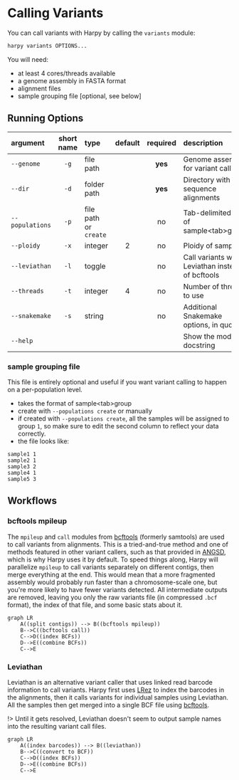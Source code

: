 # Calling Variants
You can call variants with Harpy by calling the `variants` module:
```bash
harpy variants OPTIONS... 
```
You will need:
- at least 4 cores/threads available
- a genome assembly in FASTA format
- alignment files
- sample grouping file [optional, see below]

## Running Options
| argument        | short name | type                  | default | required | description                                      |
|:----------------|:----------:|:----------------------|:-------:|:--------:|:-------------------------------------------------|
| `--genome`      |    `-g`    | file path             |         |   **yes**    | Genome assembly for variant calling              |
| `--dir`         |    `-d`    | folder path           |         |   **yes**    | Directory with sequence alignments               |
| `--populations` |    `-p`    | file path or `create` |         |    no    | Tab-delimited file of sample\<tab\>group         |
| `--ploidy`      |    `-x`    | integer               |    2    |    no    | Ploidy of samples                                |
| `--leviathan`   |    `-l`    | toggle                |         |    no    | Call variants with Leviathan instead of bcftools |
| `--threads`     |    `-t`    | integer               |    4    |    no    | Number of threads to use                         |
| `--snakemake`   |    `-s`    | string                |         |    no    | Additional Snakemake options, in quotes          |
| `--help`        |            |                       |         |          | Show the module docstring                        |   

### sample grouping file
This file is entirely optional and useful if you want variant calling to happen on a per-population level.
- takes the format of sample\<tab\>group
- create with `--populations create` or manually
- if created with `--populations create`, all the samples will be assigned to group `1`, so make sure to edit the second column to reflect your data correctly.
- the file looks like:
```
sample1 1
sample2 1
sample3 2
sample4 1
sample5 3
```

## Workflows
### bcftools mpileup
The `mpileup` and `call` modules from [bcftools](https://samtools.github.io/bcftools/bcftools.html) (formerly samtools) are used to call variants from alignments. This is a tried-and-true method and one of methods featured in other variant callers, such as that provided in [ANGSD](http://www.popgen.dk/angsd/index.php/Genotype_Likelihoods), which is why Harpy uses it by default. To speed things along, Harpy will parallelize `mpileup` to call variants separately on different contigs, then merge everything at the end. This would mean that a more fragmented assembly would probably run faster than a chromosome-scale one, but you're more likely to have fewer variants detected. All intermediate outputs are removed, leaving you only the raw variants file (in compressed `.bcf` format), the index of that file, and some basic stats about it.

```mermaid
graph LR
    A((split contigs)) --> B((bcftools mpileup))
    B-->C((bcftools call))
    C-->D((index BCFs))
    D-->E((combine BCFs))
    C-->E
```

### Leviathan
Leviathan is an alternative variant caller that uses linked read barcode information to call variants. Harpy first uses [LRez](https://github.com/morispi/LRez) to index the barcodes in the alignments, then it calls variants for individual samples using Leviathan. All the samples then get merged into a single BCF file using [bcftools](https://samtools.github.io/bcftools/bcftools.html).

!> Until it gets resolved, Leviathan doesn't seem to output sample names into the resulting variant call files.

```mermaid
graph LR
    A((index barcodes)) --> B((leviathan))
    B-->C((convert to BCF))
    C-->D((index BCFs))
    D-->E((combine BCFs))
    C-->E
```